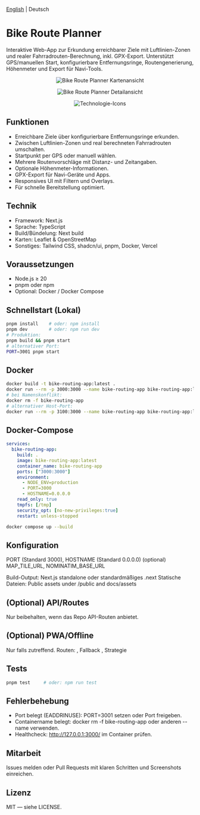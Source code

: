 [English](./README.md) | Deutsch

# Bike Route Planner

Interaktive Web-App zur Erkundung erreichbarer Ziele mit Luftlinien-Zonen und realer Fahrradrouten-Berechnung, inkl. GPX-Export.
Unterstützt GPS/manuellen Start, konfigurierbare Entfernungsringe, Routengenerierung, Höhenmeter und Export für Navi-Tools.

<p align="center">
  <img src="docs/assets/preview-map.png" alt="Bike Route Planner Kartenansicht" />
</p>
<p align="center">
  <img src="docs/assets/preview-panel.png" alt="Bike Route Planner Detailansicht" />
</p>

<p align="center">
  <img src="https://skillicons.dev/icons?i=nextjs,ts,react,tailwind,leaflet,docker,vercel" alt="Technologie-Icons" />
</p>

## Funktionen
- Erreichbare Ziele über konfigurierbare Entfernungsringe erkunden.
- Zwischen Luftlinien-Zonen und real berechneten Fahrradrouten umschalten.
- Startpunkt per GPS oder manuell wählen.
- Mehrere Routenvorschläge mit Distanz- und Zeitangaben.
- Optionale Höhenmeter-Informationen.
- GPX-Export für Navi-Geräte und Apps.
- Responsives UI mit Filtern und Overlays.
- Für schnelle Bereitstellung optimiert.

## Technik
- Framework: Next.js
- Sprache: TypeScript
- Build/Bündelung: Next build
- Karten: Leaflet & OpenStreetMap
- Sonstiges: Tailwind CSS, shadcn/ui, pnpm, Docker, Vercel

## Voraussetzungen
- Node.js ≥ 20
- pnpm oder npm
- Optional: Docker / Docker Compose

## Schnellstart (Lokal)
```bash
pnpm install    # oder: npm install
pnpm dev        # oder: npm run dev
# Produktion:
pnpm build && pnpm start
# alternativer Port:
PORT=3001 pnpm start
```

## Docker
```bash
docker build -t bike-routing-app:latest .
docker run --rm -p 3000:3000 --name bike-routing-app bike-routing-app:latest
# bei Namenskonflikt:
docker rm -f bike-routing-app
# alternativer Host-Port:
docker run --rm -p 3100:3000 --name bike-routing-app bike-routing-app:latest
```

## Docker-Compose
```yaml
services:
  bike-routing-app:
    build: .
    image: bike-routing-app:latest
    container_name: bike-routing-app
    ports: ["3000:3000"]
    environment:
      - NODE_ENV=production
      - PORT=3000
      - HOSTNAME=0.0.0.0
    read_only: true
    tmpfs: [/tmp]
    security_opt: [no-new-privileges:true]
    restart: unless-stopped
```
```bash
docker compose up --build
```

## Konfiguration
PORT (Standard 3000), HOSTNAME (Standard 0.0.0.0)
(optional) MAP_TILE_URL, NOMINATIM_BASE_URL

Build-Output: Next.js standalone oder standardmäßiges .next
Statische Dateien: Public assets under /public and docs/assets

## (Optional) API/Routes
Nur beibehalten, wenn das Repo API-Routen anbietet.

## (Optional) PWA/Offline
Nur falls zutreffend. Routen: , Fallback , Strategie 

## Tests
```bash
pnpm test     # oder: npm run test
```

## Fehlerbehebung
- Port belegt (EADDRINUSE): PORT=3001 setzen oder Port freigeben.
- Containername belegt: docker rm -f bike-routing-app oder anderen --name verwenden.
- Healthcheck: http://127.0.0.1:3000/ im Container prüfen.

## Mitarbeit
Issues melden oder Pull Requests mit klaren Schritten und Screenshots einreichen.

## Lizenz
MIT — siehe LICENSE.
